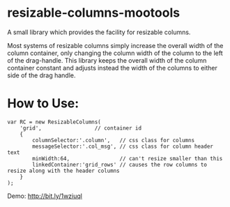 resizable-columns-mootools
==========================

A small library which provides the facility for resizable columns. 

Most systems of resizable columns simply increase the overall width of the column container, only changing the column width of the column to the left of the drag-handle. This library keeps the overall width of the column container constant and adjusts instead the width of the columns to either side of the drag handle.

How to Use:
===========
```
var RC = new ResizableColumns(
	'grid',					// container id
	{	
		columnSelector:'.column',	// css class for columns
		messageSelector:'.col_msg',	// css class for column header text
		minWidth:64,				// can't resize smaller than this
		linkedContainer:'grid_rows'	// causes the row columns to resize along with the header columns
	}
);
```
Demo: http://bit.ly/1wziuql
